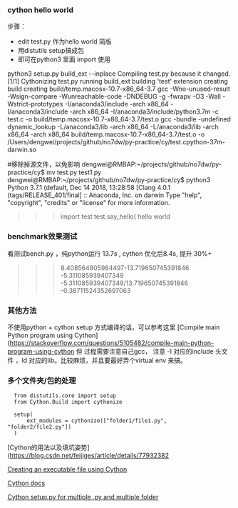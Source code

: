 ### cython hello world

步骤：

  - edit test.py 作为hello world 简版
  - 用distutils setup搞成包
  - 即可在python3 里面 import 使用

python3 setup.py build_ext --inplace
Compiling test.py because it changed.
[1/1] Cythonizing test.py
running build_ext
building 'test' extension
creating build
creating build/temp.macosx-10.7-x86_64-3.7
gcc -Wno-unused-result -Wsign-compare -Wunreachable-code -DNDEBUG -g -fwrapv -O3 -Wall -Wstrict-prototypes -I/anaconda3/include -arch x86_64 -I/anaconda3/include -arch x86_64 -I/anaconda3/include/python3.7m -c test.c -o build/temp.macosx-10.7-x86_64-3.7/test.o
gcc -bundle -undefined dynamic_lookup -L/anaconda3/lib -arch x86_64 -L/anaconda3/lib -arch x86_64 -arch x86_64 build/temp.macosx-10.7-x86_64-3.7/test.o -o /Users/dengwei/projects/github/no7dw/py-practice/cy/test.cpython-37m-darwin.so



  #移除掉源文件，以免影响
  dengwei@RMBAP:~/projects/github/no7dw/py-practice/cy$ mv test.py test1.py
  dengwei@RMBAP:~/projects/github/no7dw/py-practice/cy$ python3
  Python 3.7.1 (default, Dec 14 2018, 13:28:58
  [Clang 4.0.1 (tags/RELEASE_401/final] :: Anaconda, Inc. on darwin
  Type "help", "copyright", "credits" or "license" for more information.
  >>> import test
  >>> test.say_hello(
  hello world

### benchmark效果测试

看测试bench.py ，纯python运行 13.7s , cython 优化后8.4s, 提升 30%+

  >>> 8.408564805984497-13.719650745391846
  -5.311085939407349
  >>> -5.311085939407349/13.719650745391846
  -0.38711524352697063

### 其他方法
不使用python + cython setup 方式编译的话，可以参考这里 
[Compile main Python program using Cython](https://stackoverflow.com/questions/5105482/compile-main-python-program-using-cython
但 过程需要注意自己gcc， 注意 -I 对应的include 头文件 ，ld 对应的lib。比较麻烦，并且要最好弄个virtual env 来搞。

### 多个文件夹/包的处理

```
  from distutils.core import setup
  from Cython.Build import cythonize

  setup(
      ext_modules = cythonize(["folder1/file1.py", "folder2/file2.py"])
  )
```

[Cython的用法以及填坑姿势](https://blog.csdn.net/feijiges/article/details/77932382

[Creating an executable file using Cython](http://masnun.rocks/2016/10/01/creating-an-executable-file-using-cython/)

[Cython docs](http://docs.cython.org/en/latest/src/quickstart/build.html)

[Cython setup.py for multiple .py and multiple folder](https://stackoverflow.com/questions/21826137/cython-setup-py-for-several-pyx)
